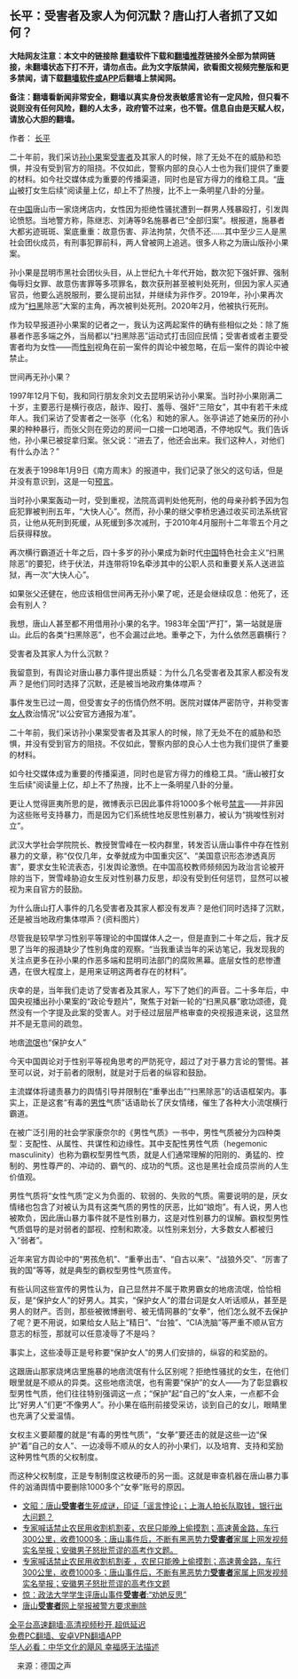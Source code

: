  <!-- 面包屑导航 --> <h2>长平：受害者及家人为何沉默？唐山打人者抓了又如何？</h2> <p class="notice"><b>大陆网友注意：本文中的链接除 <a href="https://github.com/bannedbook/fanqiang" >翻墙</a>软件下载和<a href="https://github.com/killgcd/justmysocks/blob/master/README.md">翻墙推荐</a>链接外全部为禁网链接，未翻墙状态下打不开，请勿点击。此为文字版禁闻，欲看图文视频完整版和更多禁闻，请下载<a href="https://github.com/bannedbook/fanqiang">翻墙软件或APP</a>后翻墙上禁闻网。</p><p>备注：翻墙看新闻非常安全，翻墙以真实身份发表敏感言论有一定风险，但只看不说则没有任何风险，翻的人太多，政府管不过来，也不管。信息自由是天赋人权，请放心大胆的翻墙。</b></p>  <div class="entry"> <p>作者： <a href="https://www.bannedbook.org/bnews/tag/%e9%95%bf%e5%b9%b3/" class="st_tag internal_tag" rel="tag" title="标签 长平 下的日志">长平</a></p> <p id="summary">二十年前，我们采访<a href="https://www.bannedbook.org/bnews/tag/%E5%AD%99%E5%B0%8F%E6%9E%9C/" class="st_tag internal_tag" rel="tag" title="标签 孙小果 下的日志">孙小果</a>案<a href="https://www.bannedbook.org/bnews/tag/%e5%8f%97%e5%ae%b3%e8%80%85/" class="st_tag internal_tag" rel="tag" title="标签 受害者 下的日志">受害者</a>及其家人的时候，除了无处不在的威胁和恐惧，并没有受到官方的阻挠。不仅如此，警察内部的良心人士也为我们提供了重要的材料。如今社交媒体成为重要的传播渠道，同时也是官方得力的维稳工具。“<a href="https://www.bannedbook.org/bnews/tag/%E5%94%90%E5%B1%B1/" class="st_tag internal_tag" rel="tag" title="标签 唐山 下的日志">唐山</a>被打女生后续”阅读量上亿，却上不了热搜，比不上一条明星八卦的分量。</p> <p id="conimg">在<a href="https://www.bannedbook.org/bnews/tag/%E4%B8%AD%E5%9B%BD/" class="st_tag internal_tag" rel="tag" title="标签 中国 下的日志">中国</a>唐山市一家烧烤店内，女性因为拒绝性骚扰遭到一群男人残暴殴打，引发舆论愤怒。当地警方称，陈继志、刘涛等9名施暴者已“全部归案”。根报道，施暴者大都劣迹斑斑、案底重重：故意伤害、非法拘禁，欠债不还……其中至少三人是黑社会团伙成员，有刑事犯罪前科，两人曾被网上追逃。很多人称之为唐山版孙小果案。</p> <p>孙小果是昆明市黑社会团伙头目，从上世纪九十年代开始，数次犯下强奸罪、强制侮辱妇女罪、故意伤害罪等多项罪名，数次获刑甚至被判处死刑，但因为家人买通官员，他要么逃脱服刑，要么提前出狱，并继续为非作歹。2019年，孙小果再次成为“<a href="https://www.bannedbook.org/bnews/tag/%E6%89%AB%E9%BB%91/" class="st_tag internal_tag" rel="tag" title="标签 扫黑 下的日志">扫黑</a>除恶”大案的主角，再次被判处死刑。2020年2月，他被执行死刑。</p> <p>作为较早报道孙小果案的记者之一，我认为这两起案件的确有些相似之处：除了施暴者作恶多端之外，当局都以“扫黑除恶”运动式打击回应民情；受害者或者主要受害者均为女性——而<a href="https://www.bannedbook.org/bnews/tag/%E6%80%A7%E5%88%AB/" class="st_tag internal_tag" rel="tag" title="标签 性别 下的日志">性别</a>视角在前一案件的舆论中被忽略，在后一案件的舆论中被禁止。</p> <p>世间再无孙小果？</p> <p>1997年12月下旬，我和同行朋友余刘文去昆明采访孙小果案。当时孙小果刚满二十岁，主要恶行是横行夜店，敲诈、殴打、羞辱、强奸“三陪女”，其中有若干未成年人。我们采访了受害者之一张亭（化名）和她的家人。张亭讲述了她亲历的孙小果的种种暴行，而张父则在旁边的房间一口接一口地喝酒，不停地叹气。我们告诉他，孙小果已被捉拿归案。张父说：“进去了，他还会出来。我们这种人，对他们有什么办法？”</p> <p>在发表于1998年1月9日《南方周末》的报道中，我们记录了张父的这句话，但是并没有意识到，这是一句<span class='wp_keywordlink'><a href="https://www.bannedbook.org/forum5/" title="预言玄学禁书下载" rel="nofollow">预言</a></span>。</p>  <p>当时孙小果案轰动一时，受到重视，法院高调判处他死刑，他的母亲孙鹤予因为包庇犯罪被判刑五年，“大快人心”。然而，孙小果的继父李桥忠通过收买司法系统官员，让他从死刑到死缓，从死缓到多次减刑，于2010年4月服刑十二年零五个月之后获得释放。</p> <p>再次横行霸道近十年之后，四十多岁的孙小果成为新时代<span class='wp_keywordlink_affiliate'><a href="https://www.bannedbook.org/" title="中国" target="_blank">中国</a></span>特色社会主义“扫黑除恶”的要犯，终于伏法，并连带将19名牵涉其中的公职人员和重要关系人送进监狱，再一次“大快人心”。</p> <p>如果张父还健在，他应该相信世间再无孙小果了呢，还是会继续叹息：他死了，还会有别人？</p> <p>我想，唐山人甚至都不用借用孙小果的名字。1983年全国“严打”，第一站就是唐山。此后的各类“扫黑除恶”，也不会漏过此地。重拳之下，为什么依然恶霸横行？</p> <p>受害者及其家人为什么沉默？</p> <p>我留意到，有舆论对唐山暴力事件提出质疑：为什么几名受害者及其家人都没有发声？是他们同时选择了沉默，还是被当地政府集体噤声？</p> <p>事件发生已过一周，但受害女子的伤情仍然不明。医院对媒体严密防守，并称受害<a href="https://www.bannedbook.org/bnews/tag/%e5%a5%b3%e4%ba%ba/" class="st_tag internal_tag" rel="tag" title="标签 女人 下的日志">女人</a>救治情况“以公安官方通报为准”。</p> <p>二十年前，我们采访孙小果案受害者及其家人的时候，除了无处不在的威胁和恐惧，并没有受到官方的阻挠。不仅如此，警察内部的良心人士也为我们提供了重要的材料。</p>  <p>如今社交媒体成为重要的传播渠道，同时也是官方得力的维稳工具。“唐山被打女生后续”阅读量上亿，却上不了热搜，比不上一条明星八卦的分量。</p> <p>更让人觉得匪夷所思的是，微博表示已因此事件将1000多个帐号<span class='wp_keywordlink_affiliate'><a href="https://www.bannedbook.org/bnews/bblog/" title="禁言博客" target="_blank">禁言</a></span>——并非因为这些账号支持暴力，而是因为它们系统性地反思性别暴力，被认为“挑唆性别对立”。</p> <p>武汉大学社会学院院长、教授贺雪峰在一校内群里，转发否认唐山事件中存在性别暴力的文章，称“仅仅几年，女拳就成为中国重灾区”、“美国意识形态渗透真厉害”，要求女生轮流表态，引发舆论激愤。在中国高校教师频频因为政治言论被开除的当下，贺雪峰胁迫女生反对性别暴力反思，却没有受到任何惩罚，显然可以被视为来自官方的鼓励。</p> <p>为什么唐山打人事件的几名受害者及其家人都没有发声？是他们同时选择了沉默，还是被当地政府集体噤声？(资料图片）</p> <p>尽管我是较早学习性别平等理论的中国媒体人之一，但是直到二十年之后，我才反思了当年的报道缺少了性别角度的观察。“当我重读当年的采访笔记，我发现我的关注点更多在孙小果的作恶多端和昆明司法部门的腐败黑幕。底层女性的悲惨遭遇，在很大程度上，是用来证明这两者存在的材料”。</p> <p>庆幸的是，当年我们走访了受害者及其家人，写下了她们的声音。二十多年后，中国央视播出孙小果案的“政论专题片”，聚焦于对新一轮的“扫黑风暴”歌功颂德，竟然没有一个字提及此案的受害人。对于经过层层严格审查的央视报道来说，这显然并不是无意间的疏忽。</p> <p>地痞<span class='wp_keywordlink'><a href="https://www.bannedbook.org/forum11/topic282.html" title="禁片：评中国共产党的流氓本性" target="_blank">流氓</a></span>也“保护女人”</p> <p>今天中国舆论对于性别平等视角思考的严防死守，超过了对于暴力言论的警惕。甚至可以说，对于前者的限制，就是对于后者的纵容和鼓励。</p>  <p>主流媒体将谴责暴力的舆情引导并限制在“重拳出击”“扫黑除恶”的话语框架内。事实上，正是这套“有毒的<a href="https://www.bannedbook.org/bnews/tag/%E7%94%B7%E6%80%A7/" class="st_tag internal_tag" rel="tag" title="标签 男性 下的日志">男性</a>气质”话语助长了厌女情绪，催生了各种大小流氓横行霸道。</p> <p>在被广泛引用的社会学家康奈尔的《男性气质》一书中，男性气质被分为四种类型：支配性、从属性、共谋性和边缘性。其中支配性男性气质（hegemonic masculinity）也称为霸权型男性气质，就是人们通常理解的阳刚的、勇猛的、控制的、男性尊严的、冲动的、霸气的、成功的气质。这也是黑社会成员崇尚的人生价值观。</p> <p>男性气质将“女性气质”定义为负面的、软弱的、失败的气质。需要说明的是，厌女情绪也包含了对被认为具有这类气质的男性的厌恶，比如“娘炮”。有人说，男人也被欺负，因此唐山暴力事件就不是性别暴力，这是对性别暴力的误解。霸权型男性气质倡导的是对弱者的鄙视、控制和欺凌。以性别来划分，大多数女人都被归入“弱者”。</p> <p>近年来官方舆论中的“男孩危机”、“重拳出击”、“自古以来”、“战狼外交”、“厉害了我的国”等等，就是典型的霸权型男性气质宣传。</p> <p>有些认同这些宣传的男性认为，自己显然并不属于欺男霸女的地痞流氓，恰恰相反，是“保护女人”的好男人。其实，“保护女人”的潜台词是女人听话顺从，甚至是男人的财产。否则，那些被微博删号、被无情网暴的“女拳”，他们怎么就不去保护了呢？更不用说，如果给女人贴上“精日”、“台独”、“CIA洗脑”等严重不顺从官方意志的标签，那就可以任意凌辱了不是吗？</p> <p>事实上，这些凌辱正是号称要“保护女人”的男人们安排的，纵容的和奖励的。</p> <p>这跟唐山那家烧烤店里施暴的地痞流氓有什么区别呢？拒绝性骚扰的女生，在他们眼里就是不顺从的异类。这些地痞流氓，也有需要“保护”的女人——为了彰显霸权型男性气质，他们往往特别强调这一点；“保护”起“自己的”女人来，一点都不会比“好男人”们更“不像男人”。孙小果在临刑前接受采访，谈到自己的女儿，眼睛里也充满了父爱温情。</p> <p>女权主义要颠覆的就是“有毒的男性气质”，“女拳”要还击的就是这些一边“保护”着“自己的女人”、一边凌辱不顺从的女人的孙小果们，以及培育、支持和奖励这种男性气质的父权制度。</p>  <p>而这种父权制度，正是专制制度这枚硬币的另一面。这就是审查机器在唐山暴力事件的汹涌舆情中要删除1000多个“女拳”账号的原因。</p> <div id="taboola-mid-1"></div>  <ul class='op-related-articles' title='相关阅读'> <li><a href='https://www.bannedbook.org/bnews/bannedvideo/20220618/1747103.html' target='_blank'>文昭：唐山<b>受害者</b>生死成谜，印证「谣言悖论」；上海人拍长队取钱，银行出大问题？</a></li> <li><a href='https://www.bannedbook.org/bnews/bannedvideo/20220613/1745090.html' target='_blank'>专家喊话禁止农民用收割机割麦，农民只能晚上偷摸割；高速黄金路，车行300公里，收费1000多；唐山事件后，不断有黑恶势力<b>受害者</b>家属上网发视频实名举报；安徽男子怒批荒谬的高考作文题。</a></li> <li><a href='https://www.bannedbook.org/bnews/bannedvideo/20220613/1745074.html' target='_blank'>专家喊话禁止农民用收割机割麦 ，农民只能晚上偷摸割；高速黄金路，车行300公里，收费1000多；唐山事件后，不断有黑恶势力<b>受害者</b>家属上网发视频实名举报；安徽男子怒批荒谬的高考作文题</a></li> <li><a href='https://www.bannedbook.org/bnews/cbnews/20220613/1744987.html' target='_blank'>惊：政法大学学生评唐山事件<b>受害者</b>:“劝她反思”</a></li> <li><a href='https://www.bannedbook.org/bnews/renquan/20220613/1744956.html' target='_blank'>唐山<b>受害者</b>网上举报被警方要求删除</a></li> </ul> <p class="texttj"> <a href="https://github.com/bannedbook/fanqiang/wiki/V2ray%E6%9C%BA%E5%9C%BA" target="_blank">全平台高速翻墙:高清视频秒开,超低延迟</a><br/> <a href="https://github.com/bannedbook/fanqiang/wiki/%E7%A6%81%E9%97%BB%E7%BD%91%E5%AE%89%E5%8D%93%E7%BF%BB%E5%A2%99%E6%96%B0%E9%97%BBAPP" target="_blank">免费PC翻墙、安卓VPN翻墙APP</a><br/> <a href="https://www.bannedbook.org/bnews/comments/20220220/1694796.html" target="_blank">华人必看：中华文化的飓风 幸福感无法描述</a> </p><p class="src-info">　来源：德国之声 </p><a name='sharetosocial'></a>  <div style="margin-bottom:5px;padding-bottom:5px;clear:both"> <div id="archive-pix-1" class="banner-ads"> <!-- AuctionX Display platform tag START --> <div id="27602x728x90x621x_ADSLOT1" clicktrack="%%CLICK_URL_ESC%%"></div>  <!-- AuctionX Display platform tag END --> </div> <div id="archive-pix-2" class="banner-ads"> <!-- AuctionX Display platform tag START --> <div id="27556x300x250x621x_ADSLOT1" clicktrack="%%CLICK_URL_ESC%%" style="margin:0 auto;text-align:center"></div>  <!-- AuctionX Display platform tag END --> </div> </div>  <div id="archive-pix-1" class="banner-ads"> <!-- AuctionX Display platform tag START --> <div id="27603x728x90x621x_ADSLOT1" clicktrack="%%CLICK_URL_ESC%%"></div>  <!-- AuctionX Display platform tag END --> </div> </div><!--END ENTRY--> 